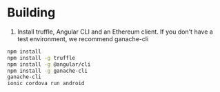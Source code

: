 # Building

1. Install truffle, Angular CLI and an Ethereum client. If you don't have a test environment, we recommend ganache-cli

```bash
npm install
npm install -g truffle
npm install -g @angular/cli
npm install -g ganache-cli
ganache-cli
ionic cordova run android
```
